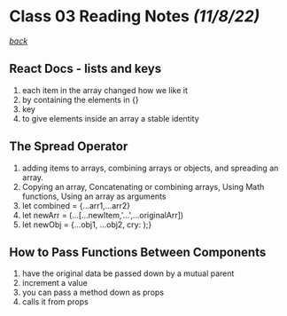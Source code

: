 # Class 03 Reading Notes *(11/8/22)*

[*back*](../README.md)

## React Docs - lists and keys

1. each item in the array changed how we like it
2. by containing the elements in {}
3. key
4. to give elements inside an array a stable identity

## The Spread Operator

1. adding items to arrays, combining arrays or objects, and spreading an array.
2. Copying an array, Concatenating or combining arrays, Using Math functions, Using an array as arguments
3. let combined = {...arr1,...arr2}
4. let newArr = (...\[...newItem,'...',...originalArr])
5. let newObj = {...obj1, ...obj2, cry: );}

## How to Pass Functions Between Components

1. have the original data be passed down by a mutual parent
2. increment a value
3. you can pass a method down as props
4. calls it from props
